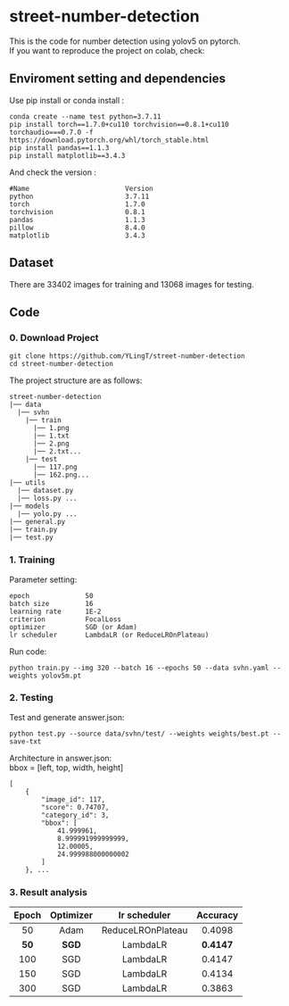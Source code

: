 # street-number-detection

This is the code for number detection using yolov5 on pytorch.  
If you want to reproduce the project on colab, check: 

## Enviroment setting and dependencies 
Use pip install or conda install :
```
conda create --name test python=3.7.11
pip install torch==1.7.0+cu110 torchvision==0.8.1+cu110 torchaudio===0.7.0 -f https://download.pytorch.org/whl/torch_stable.html
pip install pandas==1.1.3
pip install matplotlib==3.4.3
```
And check the version :
```
#Name                        Version
python                       3.7.11
torch                        1.7.0
torchvision                  0.8.1
pandas                       1.1.3
pillow                       8.4.0
matplotlib                   3.4.3
```

## Dataset 
There are 33402 images for training and 13068 images for testing.

## Code 
### 0. Download Project
```
git clone https://github.com/YLingT/street-number-detection
cd street-number-detection
```
The project structure are as follows:
```
street-number-detection
|── data
  |── svhn
    |── train
      |── 1.png
      |── 1.txt
      |── 2.png
      |── 2.txt...
    |── test
      |── 117.png
      |── 162.png...
|── utils
  |── dataset.py
  |── loss.py ...
|── models
  |── yolo.py ...
|── general.py
|── train.py
|── test.py
```
### 1.  Training
Parameter setting:
```
epoch              50
batch size         16
learning rate      1E-2
criterion          FocalLoss
optimizer          SGD (or Adam)
lr scheduler       LambdaLR (or ReduceLROnPlateau)
```
Run code:
```
python train.py --img 320 --batch 16 --epochs 50 --data svhn.yaml --weights yolov5m.pt
```
### 2.  Testing
Test and generate answer.json:
```
python test.py --source data/svhn/test/ --weights weights/best.pt --save-txt
```
Architecture in answer.json:  
bbox = [left, top, width, height]
```
[
    {
        "image_id": 117,
        "score": 0.74707,
        "category_id": 3,
        "bbox": [
            41.999961,
            8.999991999999999,
            12.00005,
            24.999988000000002
        ]
    }, ...
```

### 3.  Result analysis
|   Epoch  |  Optimizer  |  lr scheduler|   Accuracy   |
|   :---:  |    :---:    |     :---:    |    :---:     |
|     50   |     Adam    |  ReduceLROnPlateau    |    0.4098    |
|     **50**   |     **SGD**     |  LambdaLR    |    **0.4147**    |
|     100  |     SGD     |  LambdaLR    |    0.4147    |
|     150  |     SGD     |  LambdaLR    |    0.4134    |
|     300  |     SGD     |  LambdaLR    |    0.3863    |


